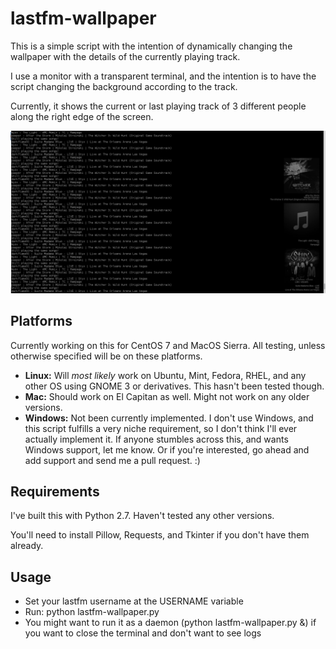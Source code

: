 # lastfm-wallpaper
This is a simple script with the intention of dynamically changing the wallpaper with the details of the currently playing track.

I use a monitor with a transparent terminal, and the intention is to have the script changing the background according to the track.

Currently, it shows the current or last playing track of 3 different people along the right edge of the screen.

![Screenshot](https://raw.githubusercontent.com/darkflame91/lastfm-wallpaper/master/screenshot.png)

## Platforms
Currently working on this for CentOS 7 and MacOS Sierra. All testing, unless otherwise specified will be on these platforms.
* **Linux:** Will *most likely* work on Ubuntu, Mint, Fedora, RHEL, and any other OS using GNOME 3 or derivatives. This hasn't been tested though.
* **Mac:** Should work on El Capitan as well. Might not work on any older versions.
* **Windows:** Not been currently implemented. I don't use Windows, and this script fulfills a very niche requirement, so I don't think I'll ever actually implement it. If anyone stumbles across this, and wants Windows support, let me know. Or if you're interested, go ahead and add support and send me a pull request. :)


## Requirements
I've built this with Python 2.7. Haven't tested any other versions.

You'll need to install Pillow, Requests, and Tkinter if you don't have them already.

## Usage
* Set your lastfm username at the USERNAME variable
* Run: python lastfm-wallpaper.py
* You might want to run it as a daemon (python lastfm-wallpaper.py &) if you want to close the terminal and don't want to see logs
